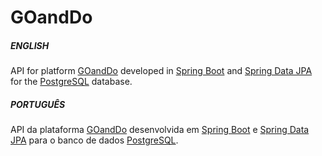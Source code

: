 # GOandDo

##### ENGLISH

API for platform [GOandDo](https://github.com/macvinny/goandgo) developed in 
[Spring Boot](https://spring.io/projects/spring-boot) and
[Spring Data JPA](https://spring.io/projects/spring-data-jpa) for the [PostgreSQL](https://www.postgresql.org/) database.

##### PORTUGUÊS

API da plataforma [GOandDo](https://github.com/macvinny/goandgo-app) desenvolvida em 
[Spring Boot](https://spring.io/projects/spring-boot) e
[Spring Data JPA](https://spring.io/projects/spring-data-jpa) para o banco de dados [PostgreSQL](https://www.postgresql.org/).